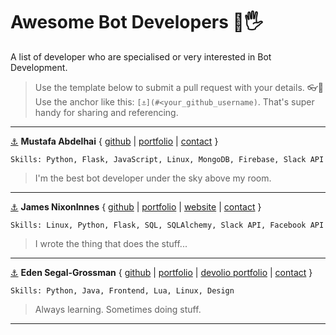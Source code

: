 # Awesome Bot Developers 🤖🖐
A list of developer who are specialised or very interested in Bot Development.

> Use the template below to submit a pull request with your details. 👓🖖  
> Use the anchor like this: `[⚓](#<your_github_username)`. That's super handy for sharing and referencing.  

---

[⚓](#abdelhai) **Mustafa Abdelhai** { [github](https://github.com/abdelhai) | [portfolio](https://devolio.net/mustafa) | [contact](mailto:mustafa@devolio.net) }  
```
Skills: Python, Flask, JavaScript, Linux, MongoDB, Firebase, Slack API
```
> I'm the best bot developer under the sky above my room.

---

[⚓](#nixoninnes) **James NixonInnes** { [github](https://github.com/NixonInnes) | [portfolio](https://devolio.net/nixoninnes) | [website](https://ogma-dev.github.io/) | [contact](mailto:james.innes@ogma-dev.com) }  
```
Skills: Linux, Python, Flask, SQL, SQLAlchemy, Slack API, Facebook API
```
> I wrote the thing that does the stuff...

---

[⚓](#eden) **Eden Segal-Grossman** { [github](https://github.com/edensg) | [portfolio](http://edensg.me) | [devolio portfolio](https://devolio.net/eden) | [contact](mailto:eden@edensg.me) }
```
Skills: Python, Java, Frontend, Lua, Linux, Design
```
> Always learning. Sometimes doing stuff.

---

